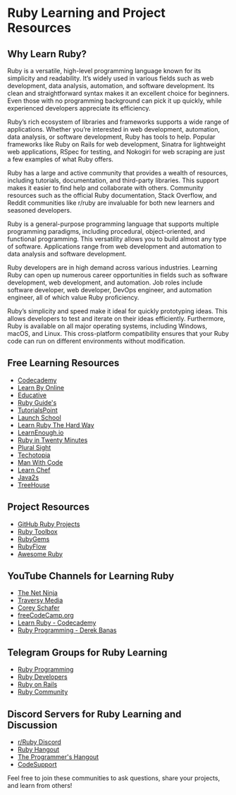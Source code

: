# Ruby Learning and Project Resources

## Why Learn Ruby?

Ruby is a versatile, high-level programming language known for its simplicity and readability. It’s widely used in various fields such as web development, data analysis, automation, and software development. Its clean and straightforward syntax makes it an excellent choice for beginners. Even those with no programming background can pick it up quickly, while experienced developers appreciate its efficiency.

Ruby’s rich ecosystem of libraries and frameworks supports a wide range of applications. Whether you’re interested in web development, automation, data analysis, or software development, Ruby has tools to help. Popular frameworks like Ruby on Rails for web development, Sinatra for lightweight web applications, RSpec for testing, and Nokogiri for web scraping are just a few examples of what Ruby offers.

Ruby has a large and active community that provides a wealth of resources, including tutorials, documentation, and third-party libraries. This support makes it easier to find help and collaborate with others. Community resources such as the official Ruby documentation, Stack Overflow, and Reddit communities like r/ruby are invaluable for both new learners and seasoned developers.

Ruby is a general-purpose programming language that supports multiple programming paradigms, including procedural, object-oriented, and functional programming. This versatility allows you to build almost any type of software. Applications range from web development and automation to data analysis and software development.

Ruby developers are in high demand across various industries. Learning Ruby can open up numerous career opportunities in fields such as software development, web development, and automation. Job roles include software developer, web developer, DevOps engineer, and automation engineer, all of which value Ruby proficiency.

Ruby’s simplicity and speed make it ideal for quickly prototyping ideas. This allows developers to test and iterate on their ideas efficiently. Furthermore, Ruby is available on all major operating systems, including Windows, macOS, and Linux. This cross-platform compatibility ensures that your Ruby code can run on different environments without modification.

## Free Learning Resources
- [Codecademy](https://www.codecademy.com/learn/learn-ruby)
- [Learn By Online](https://learnrubyonline.org/)
- [Educative](https://www.educative.io/courses/learn-ruby-from-scratch)
- [Ruby Guide's](https://www.rubyguides.com/ruby-tutorial/)
- [TutorialsPoint](https://www.tutorialspoint.com/ruby/index.htm)
- [Launch School](https://launchschool.com/books/ruby)
- [Learn Ruby The Hard Way](https://learnrubythehardway.org/book/)
- [LearnEnough.io](https://www.learnenough.com/ruby-tutorial?ref=richstone.io)
- [Ruby in Twenty Minutes](https://www.ruby-lang.org/en/documentation/quickstart/)
- [Plural Sight](https://www.pluralsight.com/search?q=ruby)
- [Techotopia](https://www.techotopia.com/index.php/Ruby_Essentials)
- [Man With Code](https://manwithcode.com/ruby-programming-tutorials/)
- [Learn Chef](https://docs.chef.io/ruby/)
- [Java2s](http://www.java2s.com/example/ruby-book/ruby.html)
- [TreeHouse](https://teamtreehouse.com/tracks/learn-ruby)

## Project Resources
- [GitHub Ruby Projects](https://github.com/topics/ruby)
- [Ruby Toolbox](https://www.ruby-toolbox.com/)
- [RubyGems](https://rubygems.org/)
- [RubyFlow](http://www.rubyflow.com/)
- [Awesome Ruby](https://github.com/markets/awesome-ruby)

## YouTube Channels for Learning Ruby
- [The Net Ninja](https://www.youtube.com/c/TheNetNinja)
- [Traversy Media](https://www.youtube.com/c/TraversyMedia)
- [Corey Schafer](https://www.youtube.com/c/Coreyms)
- [freeCodeCamp.org](https://www.youtube.com/c/Freecodecamp)
- [Learn Ruby - Codecademy](https://www.youtube.com/playlist?list=PLjDTd-bDo6Q3Ckuh7c4Ahd6Y6eWfIqVja)
- [Ruby Programming - Derek Banas](https://www.youtube.com/playlist?list=PLGLfVvz_LVvSuz6NuHAzpM52ZBzC7Lg3u)

## Telegram Groups for Ruby Learning
- [Ruby Programming](https://t.me/rubyprogramming)
- [Ruby Developers](https://t.me/rubydev)
- [Ruby on Rails](https://t.me/rubyonrails)
- [Ruby Community](https://t.me/rubycommunity)

## Discord Servers for Ruby Learning and Discussion
- [r/Ruby Discord](https://discord.gg/ruby)
- [Ruby Hangout](https://discord.gg/ruby)
- [The Programmer's Hangout](https://discord.gg/programming)
- [CodeSupport](https://discord.gg/CodeSupport)

Feel free to join these communities to ask questions, share your projects, and learn from others!
